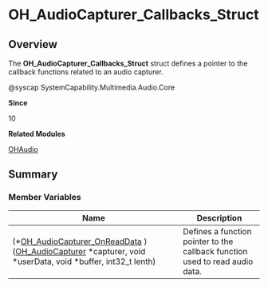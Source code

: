 # OH_AudioCapturer_Callbacks_Struct


## Overview

The **OH_AudioCapturer_Callbacks_Struct** struct defines a pointer to the callback functions related to an audio capturer.

\@syscap SystemCapability.Multimedia.Audio.Core

**Since**

10

**Related Modules**

[OHAudio](_o_h_audio.md)


## Summary


### Member Variables

| Name| Description| 
| -------- | -------- |
| (\*[OH_AudioCapturer_OnReadData](_o_h_audio.md#oh_audiocapturer_onreaddata) )([OH_AudioCapturer](_o_h_audio.md#oh_audiocapturer) \*capturer, void \*userData, void \*buffer, int32_t lenth) | Defines a function pointer to the callback function used to read audio data.| 
